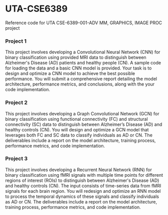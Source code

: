 # UTA-CSE6389

Reference code for UTA CSE-6389-001-ADV MM, GRAPHICS, IMAGE PROC project
### Project 1
This project involves developing a Convolutional Neural Network (CNN) for binary classification using provided MRI data to distinguish between Alzheimer's Disease (AD) patients and healthy people (CN). A sample code for loading the data and a basic CNN model is provided. Your task is to design and optimize a CNN model to achieve the best possible performance. You will submit a comprehensive report detailing the model architecture, performance metrics, and conclusions, along with the your code implementation.
### Project 2
This project involves developing a Graph Convolutional Network (GCN) for binary classification using functional connectivity (FC) and structural connectivity (SC) data to distinguish between Alzheimer’s Disease (AD) and healthy controls (CN). You will design and optimize a GCN model that leverages both FC and SC data to classify individuals as AD or CN. The deliverables include a report on the model architecture, training process, performance metrics, and code implementation.
### Project 3
This project involves developing a Recurrent Neural Network (RNN) for binary classification using fMRI signals with multiple time points for different regions of interest (ROIs) to distinguish between Alzheimer's Disease (AD) and healthy controls (CN). The input consists of time-series data from fMRI signals for each brain region. You will redesign and optimize an RNN model to process the temporal dynamics of these signals and classify individuals as AD or CN. The deliverables include a report on the model architecture, training process, performance metrics, and code implementation.
